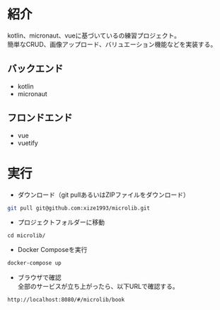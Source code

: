 # 紹介
kotlin、micronaut、vueに基づいているの練習プロジェクト。  
簡単なCRUD、画像アップロード、バリュエーション機能などを実装する。

## バックエンド
- kotlin
- micronaut

## フロンドエンド
- vue
- vuetify

# 実行
- ダウンロード（git pullあるいはZIPファイルをダウンロード）
```bash
git pull git@github.com:xize1993/microlib.git

```

- プロジェクトフォルダーに移動
```
cd microlib/
```

- Docker Composeを実行
```bash
docker-compose up
```
- ブラウザで確認  
全部のサービスが立ち上がったら、以下URLで確認する。
```
http://localhost:8080/#/microlib/book
```


